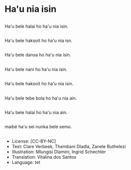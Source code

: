# Ha'u nia isin

##
Ha'u bele halai ho ha'u nia isin.

##
Ha'u bele haksoit ho ha'u nia isn.

##
Ha'u bele dansa ho ha'u nia isin.

##
Ha'u bele nani ho ha'u nia isin.

##
Ha'u bele haksoit ho ha'u nia isin.

##
Ha'u bele tebe bola ho ha'u nia ain.

##
Ha'u bele halai ho ha'u nia ain.

##
maibé ha'u sei nunka bele semo.

##
* License: [CC-BY-NC]
* Text: Clare Verbeek, Thembani Dladla, Zanele Buthelezi
* Illustration: Mlungisi Dlamini, Ingrid Schechter
* Translation: Vitalina dos Santos
* Language: tet
